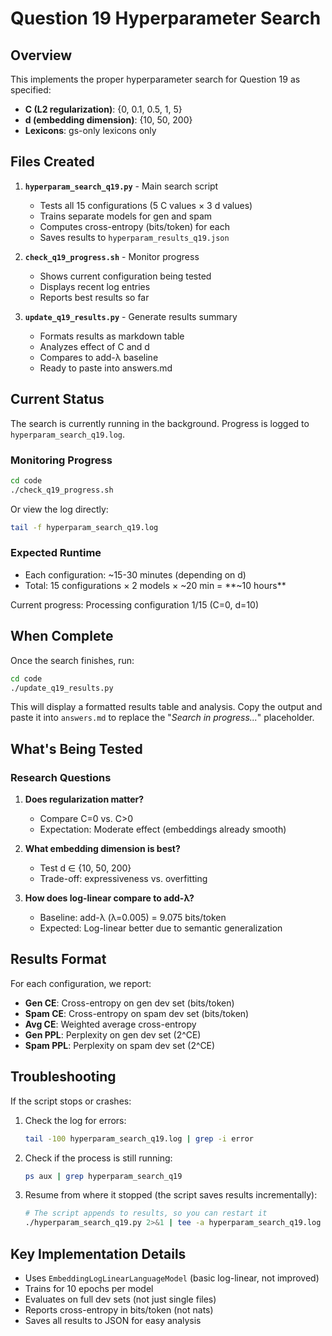 # Question 19 Hyperparameter Search

## Overview

This implements the proper hyperparameter search for Question 19 as specified:
- **C (L2 regularization)**: {0, 0.1, 0.5, 1, 5}
- **d (embedding dimension)**: {10, 50, 200}
- **Lexicons**: gs-only lexicons only

## Files Created

1. **`hyperparam_search_q19.py`** - Main search script
   - Tests all 15 configurations (5 C values × 3 d values)
   - Trains separate models for gen and spam
   - Computes cross-entropy (bits/token) for each
   - Saves results to `hyperparam_results_q19.json`

2. **`check_q19_progress.sh`** - Monitor progress
   - Shows current configuration being tested
   - Displays recent log entries
   - Reports best results so far

3. **`update_q19_results.py`** - Generate results summary
   - Formats results as markdown table
   - Analyzes effect of C and d
   - Compares to add-λ baseline
   - Ready to paste into answers.md

## Current Status

The search is currently running in the background. Progress is logged to `hyperparam_search_q19.log`.

### Monitoring Progress

```bash
cd code
./check_q19_progress.sh
```

Or view the log directly:
```bash
tail -f hyperparam_search_q19.log
```

### Expected Runtime

- Each configuration: ~15-30 minutes (depending on d)
- Total: 15 configurations × 2 models × ~20 min = **~10 hours**

Current progress: Processing configuration 1/15 (C=0, d=10)

## When Complete

Once the search finishes, run:

```bash
cd code
./update_q19_results.py
```

This will display a formatted results table and analysis. Copy the output and paste it into `answers.md` to replace the "*Search in progress...*" placeholder.

## What's Being Tested

### Research Questions

1. **Does regularization matter?**
   - Compare C=0 vs. C>0
   - Expectation: Moderate effect (embeddings already smooth)

2. **What embedding dimension is best?**
   - Test d ∈ {10, 50, 200}
   - Trade-off: expressiveness vs. overfitting

3. **How does log-linear compare to add-λ?**
   - Baseline: add-λ (λ=0.005) = 9.075 bits/token
   - Expected: Log-linear better due to semantic generalization

## Results Format

For each configuration, we report:
- **Gen CE**: Cross-entropy on gen dev set (bits/token)
- **Spam CE**: Cross-entropy on spam dev set (bits/token)
- **Avg CE**: Weighted average cross-entropy
- **Gen PPL**: Perplexity on gen dev set (2^CE)
- **Spam PPL**: Perplexity on spam dev set (2^CE)

## Troubleshooting

If the script stops or crashes:

1. Check the log for errors:
   ```bash
   tail -100 hyperparam_search_q19.log | grep -i error
   ```

2. Check if the process is still running:
   ```bash
   ps aux | grep hyperparam_search_q19
   ```

3. Resume from where it stopped (the script saves results incrementally):
   ```bash
   # The script appends to results, so you can restart it
   ./hyperparam_search_q19.py 2>&1 | tee -a hyperparam_search_q19.log
   ```

## Key Implementation Details

- Uses `EmbeddingLogLinearLanguageModel` (basic log-linear, not improved)
- Trains for 10 epochs per model
- Evaluates on full dev sets (not just single files)
- Reports cross-entropy in bits/token (not nats)
- Saves all results to JSON for easy analysis

